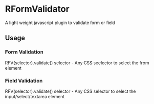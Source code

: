# RFormValidator

A light weight javascript plugin to validate form or field 

## Usage

  ### Form Validation
RFV(selector).validate()
selector - Any CSS seelector to select the from element

 ### Field Validation
RFV(selector).validate()
selector - Any CSS selector to select the input/select/textarea element